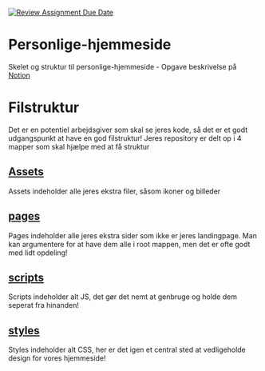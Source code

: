 [![Review Assignment Due Date](https://classroom.github.com/assets/deadline-readme-button-24ddc0f5d75046c5622901739e7c5dd533143b0c8e959d652212380cedb1ea36.svg)](https://classroom.github.com/a/zVntrcbJ)
# Personlige-hjemmeside
Skelet og struktur til personlige-hjemmeside - Opgave beskrivelse på [Notion](https://mercantec.notion.site/Online-CV-og-Ans-gning-Personlige-Hjemmeside-07fc0ae3c7c241679e0abdd63dd0a043?pvs=4)

# Filstruktur
Det er en potentiel arbejdsgiver som skal se jeres kode, så det er et godt udgangspunkt at have en god filstruktur!
Jeres repository er delt op i 4 mapper som skal hjælpe med at få struktur 

## [Assets](https://github.com/MAGS-Template/Personlige-hjemmeside/tree/main/Assets)
Assets indeholder alle jeres ekstra filer, såsom ikoner og billeder

## [pages](https://github.com/MAGS-Template/Personlige-hjemmeside/tree/main/pages)
Pages indeholder alle jeres ekstra sider som ikke er jeres landingpage. Man kan argumentere for at have dem alle i root mappen, men det er ofte godt med lidt opdeling!

## [scripts](https://github.com/MAGS-Template/Personlige-hjemmeside/tree/main/scripts)
Scripts indeholder alt JS, det gør det nemt at genbruge og holde dem seperat fra hinanden!

## [styles](https://github.com/MAGS-Template/Personlige-hjemmeside/tree/main/styles)
Styles indeholder alt CSS, her er det igen et central sted at vedligeholde design for vores hjemmeside!
